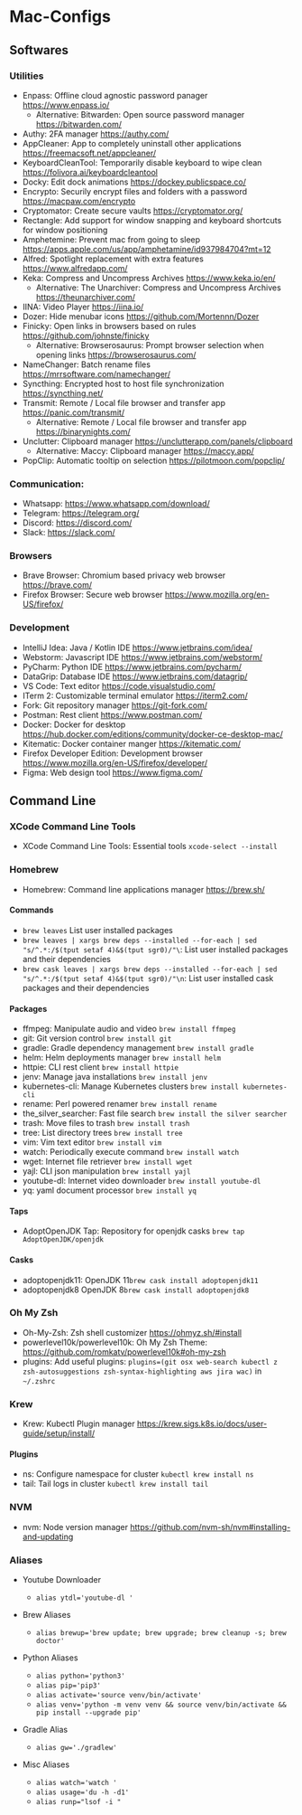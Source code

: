 # Mac-Configs


## Softwares

### Utilities
* Enpass: Offline cloud agnostic password panager https://www.enpass.io/
    * Alternative: Bitwarden: Open source password manager https://bitwarden.com/
* Authy: 2FA manager https://authy.com/
* AppCleaner: App to completely uninstall other applications https://freemacsoft.net/appcleaner/
* KeyboardCleanTool: Temporarily disable keyboard to wipe clean https://folivora.ai/keyboardcleantool
* Docky: Edit dock animations https://dockey.publicspace.co/
* Encrypto: Securily encrypt files and folders with a password https://macpaw.com/encrypto
* Cryptomator: Create secure vaults https://cryptomator.org/
* Rectangle: Add support for window snapping and keyboard shortcuts for window positioning
* Amphetemine: Prevent mac from going to sleep https://apps.apple.com/us/app/amphetamine/id937984704?mt=12
* Alfred: Spotlight replacement with extra features https://www.alfredapp.com/
* Keka: Compress and Uncompress Archives https://www.keka.io/en/
    * Alternative: The Unarchiver: Compress and Uncompress Archives https://theunarchiver.com/
* IINA: Video Player https://iina.io/
* Dozer: Hide menubar icons https://github.com/Mortennn/Dozer
* Finicky: Open links in browsers based on rules https://github.com/johnste/finicky
    * Alternative: Browserosaurus: Prompt browser selection when opening links https://browserosaurus.com/
* NameChanger: Batch rename files https://mrrsoftware.com/namechanger/
* Syncthing: Encrypted host to host file synchronization https://syncthing.net/
* Transmit: Remote / Local file browser and transfer app https://panic.com/transmit/
    * Alternative: Remote / Local file browser and transfer app https://binarynights.com/
* Unclutter: Clipboard manager https://unclutterapp.com/panels/clipboard
    * Alternative: Maccy: Clipboard manager https://maccy.app/
* PopClip: Automatic tooltip on selection https://pilotmoon.com/popclip/
    
### Communication: 
* Whatsapp: https://www.whatsapp.com/download/
* Telegram: https://telegram.org/
* Discord: https://discord.com/
* Slack: https://slack.com/


### Browsers
* Brave Browser: Chromium based privacy web browser https://brave.com/
* Firefox Browser: Secure web browser https://www.mozilla.org/en-US/firefox/

### Development
* IntelliJ Idea: Java / Kotlin IDE https://www.jetbrains.com/idea/
* Webstorm: Javascript IDE https://www.jetbrains.com/webstorm/
* PyCharm: Python IDE https://www.jetbrains.com/pycharm/
* DataGrip: Database IDE https://www.jetbrains.com/datagrip/
* VS Code: Text editor https://code.visualstudio.com/
* ITerm 2: Customizable terminal emulator https://iterm2.com/
* Fork: Git repository manager https://git-fork.com/
* Postman: Rest client https://www.postman.com/
* Docker: Docker for desktop https://hub.docker.com/editions/community/docker-ce-desktop-mac/
* Kitematic: Docker container manger https://kitematic.com/
* Firefox Developer Edition: Development browser https://www.mozilla.org/en-US/firefox/developer/
* Figma: Web design tool https://www.figma.com/

## Command Line

### XCode Command Line Tools
* XCode Command Line Tools: Essential tools `xcode-select --install`

### Homebrew
* Homebrew: Command line applications manager https://brew.sh/

#### Commands
* `brew leaves` List user installed packages
* `brew leaves | xargs brew deps --installed --for-each | sed "s/^.*:/$(tput setaf 4)&$(tput sgr0)/"\`: List user installed packages and their dependencies
* `brew cask leaves | xargs brew deps --installed --for-each | sed "s/^.*:/$(tput setaf 4)&$(tput sgr0)/"\n`: List user installed cask packages and their dependencies

#### Packages
* ffmpeg: Manipulate audio and video `brew install ffmpeg`
* git: Git version control `brew install git`
* gradle: Gradle dependency management `brew install gradle`
* helm: Helm deployments manager `brew install helm`
* httpie: CLI rest client `brew install httpie`
* jenv: Manage java installations `brew install jenv`
* kubernetes-cli: Manage Kubernetes clusters `brew install kubernetes-cli`
* rename: Perl powered renamer `brew install rename`
* the_silver_searcher: Fast file search `brew install the silver searcher`
* trash: Move files to trash `brew install trash`
* tree: List directory trees `brew install tree`
* vim: Vim text editor `brew install vim`
* watch: Periodically execute command `brew install watch`
* wget: Internet file retriever `brew install wget`
* yajl: CLI json manipulation `brew install yajl`
* youtube-dl: Internet video downloader `brew install youtube-dl`
* yq: yaml document processor `brew install yq`

#### Taps
* AdoptOpenJDK Tap: Repository for openjdk casks `brew tap AdoptOpenJDK/openjdk`

#### Casks
* adoptopenjdk11: OpenJDK 11`brew cask install adoptopenjdk11`
* adoptopenjdk8 OpenJDK 8`brew cask install adoptopenjdk8`

### Oh My Zsh
* Oh-My-Zsh: Zsh shell customizer https://ohmyz.sh/#install
* powerlevel10k/powerlevel10k: Oh My Zsh Theme: https://github.com/romkatv/powerlevel10k#oh-my-zsh
* plugins: Add useful plugins: `plugins=(git osx web-search kubectl z zsh-autosuggestions zsh-syntax-highlighting aws jira wac)` in `~/.zshrc`

### Krew
* Krew: Kubectl Plugin manager https://krew.sigs.k8s.io/docs/user-guide/setup/install/

#### Plugins
* ns: Configure namespace for cluster `kubectl krew install ns`
* tail: Tail logs in cluster `kubectl krew install tail`

### NVM
* nvm: Node version manager https://github.com/nvm-sh/nvm#installing-and-updating

### Aliases
* Youtube Downloader
    * `alias ytdl='youtube-dl '`
* Brew Aliases
    * `alias brewup='brew update; brew upgrade; brew cleanup -s; brew doctor'`
* Python Aliases
    * `alias python='python3'`
    * `alias pip='pip3'`
    * `alias activate='source venv/bin/activate'`
    * `alias venv='python -m venv venv && source venv/bin/activate && pip install --upgrade pip'`
* Gradle Alias
    * `alias gw='./gradlew'`

* Misc Aliases
    * `alias watch='watch '`
    * `alias usage='du -h -d1'`
    * `alias runp="lsof -i "`
